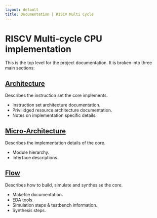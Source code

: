 ```yaml
---
layout: default
title: Documentation | RISCV Multi Cycle
---
```



# RISCV Multi-cycle CPU implementation

This is the top level for the project documentation. It is broken into three
main sections:

## [Architecture](./arch/arch.html)

Describes the instruction set the core implements.
- Instruction set architecture documentation.
- Privilidged resource architecture documentation.
- Notes on implementation specific details.


## [Micro-Architecture](./uarch/uarch.html)

Describes the implementation details of the core.
- Module hierarchy.
- Interface descriptions.

## [Flow](./flow/flow.html)

Describes how to build, simulate and synthesise the core.
- Makefile documentation.
- EDA tools.
- Simulation steps & testbench information.
- Synthesis steps.
